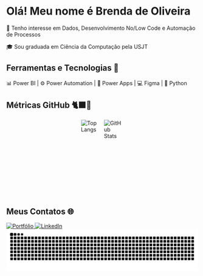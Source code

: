 
# Olá! Meu nome é Brenda de Oliveira

📌 Tenho interesse em Dados, Desenvolvimento No/Low Code e Automação de Processos
  
🎓 Sou graduada em Ciência da Computação pela USJT

## Ferramentas e Tecnologias 🔧
📊 Power BI | ⚙️ Power Automation | 📱 Power Apps | 💻 Figma | 🐍 Python


## Métricas GitHub 🐈‍⬛🐙

<div style="display: flex; flex-wrap: wrap; gap: 10px; justify-content: center;">
  <img src="https://github-readme-stats.vercel.app/api/top-langs/?username=BrendaDeOliv&langs_count=7&theme=react" 
       alt="Top Langs" 
       style="height: 200px; max-width: 10%; object-fit: contain;"> <img src="https://github-readme-stats.vercel.app/api?username=BrendaDeOliv&show_icons=true&theme=react" 
       alt="GitHub Stats" 
       style="height: 200px; max-width: 10%; object-fit: contain;">
</div>

## Meus Contatos 🌐 

<div>
<a href="https://portfoliobrenda.framer.website/" target="_blank">
  <img 
    src="https://img.shields.io/badge/Portfolio-black?style=for-the-badge&logo=framer&logoColor=blue" 
    alt="Portfólio"
  >
</a>
<a href="https://linkedin.com/in/brenda-de-oliveira-8549361b8" target="_blank">
  <img 
    src="https://img.shields.io/badge/LinkedIn-0A66C2?style=for-the-badge&logo=linkedin&logoColor=white" 
    alt="LinkedIn"
  >
</a>
</div>


<picture>
  <source media="(prefers-color-scheme: dark)" srcset="https://raw.githubusercontent.com/BrendaDeOliv/BrendaDeOliv/output/github-contribution-grid-snake-dark.svg">
  <source media="(prefers-color-scheme: light)" srcset="https://raw.githubusercontent.com/BrendaDeOliv/BrendaDeOliv/output/github-contribution-grid-snake.svg">
  <img alt="github contribution grid snake animation" src="https://raw.githubusercontent.com/BrendaDeOliv/BrendaDeOliv/output/github-contribution-grid-snake.svg">
</picture>
       

